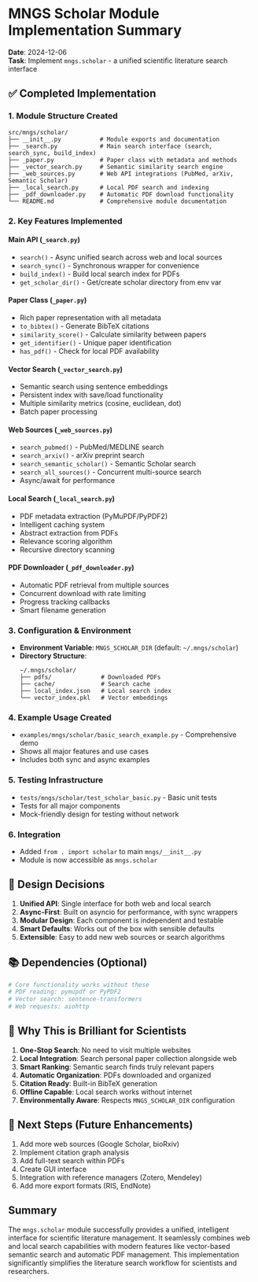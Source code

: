 # MNGS Scholar Module Implementation Summary

**Date**: 2024-12-06  
**Task**: Implement `mngs.scholar` - a unified scientific literature search interface

## ✅ Completed Implementation

### 1. Module Structure Created
```
src/mngs/scholar/
├── __init__.py           # Module exports and documentation
├── _search.py            # Main search interface (search, search_sync, build_index)
├── _paper.py             # Paper class with metadata and methods
├── _vector_search.py     # Semantic similarity search engine
├── _web_sources.py       # Web API integrations (PubMed, arXiv, Semantic Scholar)
├── _local_search.py      # Local PDF search and indexing
├── _pdf_downloader.py    # Automatic PDF download functionality
└── README.md             # Comprehensive module documentation
```

### 2. Key Features Implemented

#### Main API (`_search.py`)
- `search()` - Async unified search across web and local sources
- `search_sync()` - Synchronous wrapper for convenience
- `build_index()` - Build local search index for PDFs
- `get_scholar_dir()` - Get/create scholar directory from env var

#### Paper Class (`_paper.py`)
- Rich paper representation with all metadata
- `to_bibtex()` - Generate BibTeX citations
- `similarity_score()` - Calculate similarity between papers
- `get_identifier()` - Unique paper identification
- `has_pdf()` - Check for local PDF availability

#### Vector Search (`_vector_search.py`)
- Semantic search using sentence embeddings
- Persistent index with save/load functionality
- Multiple similarity metrics (cosine, euclidean, dot)
- Batch paper processing

#### Web Sources (`_web_sources.py`)
- `search_pubmed()` - PubMed/MEDLINE search
- `search_arxiv()` - arXiv preprint search
- `search_semantic_scholar()` - Semantic Scholar search
- `search_all_sources()` - Concurrent multi-source search
- Async/await for performance

#### Local Search (`_local_search.py`)
- PDF metadata extraction (PyMuPDF/PyPDF2)
- Intelligent caching system
- Abstract extraction from PDFs
- Relevance scoring algorithm
- Recursive directory scanning

#### PDF Downloader (`_pdf_downloader.py`)
- Automatic PDF retrieval from multiple sources
- Concurrent download with rate limiting
- Progress tracking callbacks
- Smart filename generation

### 3. Configuration & Environment

- **Environment Variable**: `MNGS_SCHOLAR_DIR` (default: `~/.mngs/scholar`)
- **Directory Structure**:
  ```
  ~/.mngs/scholar/
  ├── pdfs/              # Downloaded PDFs
  ├── cache/             # Search cache
  ├── local_index.json   # Local search index
  └── vector_index.pkl   # Vector embeddings
  ```

### 4. Example Usage Created

- `examples/mngs/scholar/basic_search_example.py` - Comprehensive demo
- Shows all major features and use cases
- Includes both sync and async examples

### 5. Testing Infrastructure

- `tests/mngs/scholar/test_scholar_basic.py` - Basic unit tests
- Tests for all major components
- Mock-friendly design for testing without network

### 6. Integration

- Added `from . import scholar` to main `mngs/__init__.py`
- Module is now accessible as `mngs.scholar`

## 🎯 Design Decisions

1. **Unified API**: Single interface for both web and local search
2. **Async-First**: Built on asyncio for performance, with sync wrappers
3. **Modular Design**: Each component is independent and testable
4. **Smart Defaults**: Works out of the box with sensible defaults
5. **Extensible**: Easy to add new web sources or search algorithms

## 📚 Dependencies (Optional)

```python
# Core functionality works without these
# PDF reading: pymupdf or PyPDF2
# Vector search: sentence-transformers
# Web requests: aiohttp
```

## 🚀 Why This is Brilliant for Scientists

1. **One-Stop Search**: No need to visit multiple websites
2. **Local Integration**: Search personal paper collection alongside web
3. **Smart Ranking**: Semantic search finds truly relevant papers
4. **Automatic Organization**: PDFs downloaded and organized
5. **Citation Ready**: Built-in BibTeX generation
6. **Offline Capable**: Local search works without internet
7. **Environmentally Aware**: Respects `MNGS_SCHOLAR_DIR` configuration

## 🔄 Next Steps (Future Enhancements)

1. Add more web sources (Google Scholar, bioRxiv)
2. Implement citation graph analysis
3. Add full-text search within PDFs
4. Create GUI interface
5. Integration with reference managers (Zotero, Mendeley)
6. Add more export formats (RIS, EndNote)

## Summary

The `mngs.scholar` module successfully provides a unified, intelligent interface for scientific literature management. It seamlessly combines web and local search capabilities with modern features like vector-based semantic search and automatic PDF management. This implementation significantly simplifies the literature search workflow for scientists and researchers.